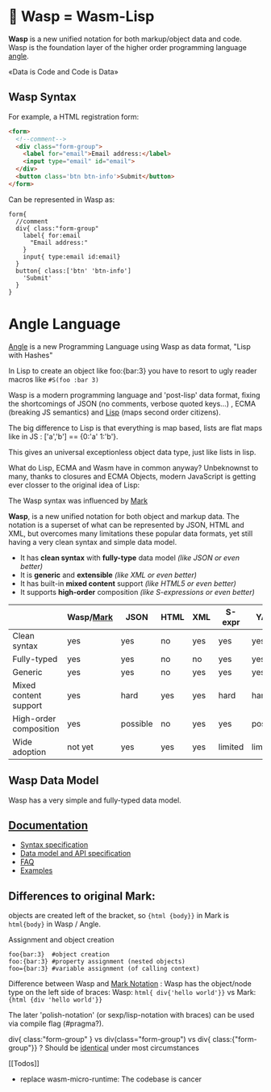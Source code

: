 # 🐝 Wasp = Wasm-Lisp

 **Wasp** is a new unified notation for both markup/object data and code.  
 Wasp is the foundation layer of the higher order programming language [angle](https://github.com/pannous/angle).
 
«Data is Code and Code is Data»

## Wasp Syntax

For example, a HTML registration form:

```html
<form>
  <!--comment-->
  <div class="form-group">
    <label for="email">Email address:</label>
    <input type="email" id="email">
  </div>
  <button class='btn btn-info'>Submit</button>
</form>
```
Can be represented in Wasp as:
```text
form{                                 
  //comment                          
  div{ class:"form-group"             
    label{ for:email                  
      "Email address:"                
    }
    input{ type:email id:email}     
  }
  button{ class:['btn' 'btn-info']  
    'Submit'                        
  }
}
```

# Angle Language

[Angle](https://github.com/pannous/angle) is a new Programming Language using Wasp as data format, "Lisp with Hashes"

In Lisp to create an object like foo:{bar:3} you have to resort to ugly reader macros like `#S(foo :bar 3)` 

Wasp is a modern programming language and 'post-lisp' data format, fixing the shortcomings of JSON (no comments, verbose quoted keys…) , ECMA (breaking JS semantics) and [Lisp](https://github.com/google/schism) (maps second order citizens).  

The big difference to Lisp is that everything is map based, lists are flat maps like in JS : ['a','b'] == {0:'a' 1:'b'}.

This gives an universal exceptionless object data type, just like lists in lisp.

What do Lisp, ECMA and Wasm have in common anyway?
Unbeknownst to many, thanks to closures and ECMA Objects, modern JavaScript is getting ever closser to the original idea of Lisp:

The Wasp syntax was influenced by [Mark](https://github.com/henry-luo/mark)

 **Wasp**, is a new unified notation for both object and markup data. The notation is a superset of what can be represented by JSON, HTML and XML, but overcomes many limitations these popular data formats, yet still having a very clean syntax and simple data model.

- It has **clean syntax** with **fully-type** data model *(like JSON or even better)*
- It is **generic** and **extensible** *(like XML or even better)*
- It has built-in **mixed content** support *(like HTML5 or even better)*
- It supports **high-order** composition *(like S-expressions or even better)*

|                        | Wasp/[Mark](https://github.com/henry-luo/mark)                           | JSON     | HTML | XML                            | S-expr                             | YAML                                  |
| ---------------------- | ------------------------------ | -------- | ---- | ------------------------------ | ---------------------------------- | ------------------------------------- |
| Clean syntax           | yes | yes| no   | yes | yes| yes|
| Fully-typed            | yes | yes| no   | no| yes| yes |
| Generic                | yes | yes| no   | yes | yes| yes |
| Mixed content support  | yes | hard     | yes | yes | hard | hard                                  |
| High-order composition | yes | possible | no   | yes | yes| possible                              |
| Wide adoption          | not yet | yes| yes | yes | limited                            | limited                               |


## Wasp Data Model

Wasp has a very simple and fully-typed data model. 
## [Documentation](../../wiki/)

- [Syntax specification](/wiki/syntax)
- [Data model and API specification](wiki/data)
- [FAQ](../wiki/FAQ)
- [Examples](../wiki/Examples)

## Differences to original Mark:
objects are created left of the bracket, so
`{html {body}}` in Mark is `html{body}` in Wasp / Angle.

Assignment and object creation
```
foo{bar:3}  #object creation
foo:{bar:3} #property assignment (nested objects)
foo={bar:3} #variable assignment (of calling context)
```

Difference between Wasp and [Mark Notation](https://github.com/henry-luo/mark) :
Wasp  has the object/node type on the left side of braces:
Wasp: `html{ div{'hello world'}}` vs
Mark: `{html {div 'hello world'}}`

The later 'polish-notation' (or sexp/lisp-notation with braces) can be used via compile flag (#pragma?).

div{ class:"form-group" } vs div(class="form-group") vs div{ class:{"form-group"}} ?
Should be [identical](identities) under most circumstances

[[Todos]]
* replace wasm-micro-runtime: The codebase is cancer
